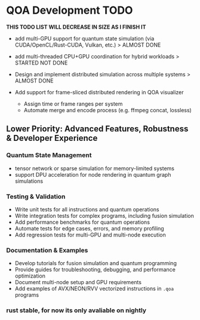 # QOA Development TODO

**THIS TODO LIST WILL DECREASE IN SIZE AS I FINISH IT**

- add multi-GPU support for quantum state simulation (via CUDA/OpenCL/Rust-CUDA, Vulkan, etc.) > ALMOST DONE
- add multi-threaded CPU+GPU coordination for hybrid workloads > STARTED NOT DONE

- Design and implement distributed simulation across multiple systems > ALMOST DONE

- Add support for frame-sliced distributed rendering in QOA visualizer
  - Assign time or frame ranges per system
  - Automate merge and encode process (e.g. ffmpeg concat, lossless)

## Lower Priority: Advanced Features, Robustness & Developer Experience

### Quantum State Management
- tensor network or sparse simulation for memory-limited systems
- support DPU acceleration for node rendering in quantum graph simulations

### Testing & Validation
- Write unit tests for all instructions and quantum operations
- Write integration tests for complex programs, including fusion simulation
- Add performance benchmarks for quantum operations
- Automate tests for edge cases, errors, and memory profiling
- Add regression tests for multi-GPU and multi-node execution

### Documentation & Examples
- Develop tutorials for fusion simulation and quantum programming
- Provide guides for troubleshooting, debugging, and performance optimization
- Document multi-node setup and GPU requirements
- Add examples of AVX/NEON/RVV vectorized instructions in `.qoa` programs

### rust stable, for now its only avaliable on nightly
